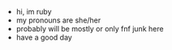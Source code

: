 - hi, im ruby
- my pronouns are she/her
- probably will be mostly or only fnf junk here
- have a good day
